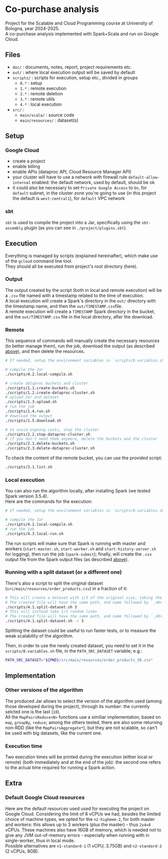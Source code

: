 # Co-purchase analysis

Project for the Scalable and Cloud Programming course at University of Bologna, year 2024-2025.  
A co-purchase analysis implemented with Spark+Scala and run on Google Cloud.  


## Files

*	`doc/` : documents, notes, report, project requirements etc.
*	`out/` : where local execution output will be saved by default
*	`scripts/` : scripts for execution, setup etc., divided in groups
	*	`0.*` : setup
	*	`1.*` : remote execution
	*	`2.*` : remote deletion
	*	`3.*` : remote utils
	*	`4.*` : local execution
*	`src/` :
	*	`main/scala/` : source code
	*	`main/resources/` : dataset(s)


## Setup

### Google Cloud

*	create a project
*	enable billing
*	enable APIs (dataproc API, Cloud Resource Manager API)
*	your cluster will have to use a network with firewall rule `default-allow-internal` enabled: the default network, used by default, should be ok
*	it could also be necessary to set `Private Google Access` to `On`, for `default` subnet, in the cluster zone you're going to use (in this project the default is `west-central1`), for `default` VPC network


### sbt

`sbt` is used to compile the project into a Jar, specifically using the `sbt-assembly` plugin (as you can see in `./project/plugins.sbt`).  


## Execution

Everything is managed by scripts (explained hereinafter), which make use of the `gcloud` command line tool.  
They should all be executed from project's root directory (here).  


### Output

The output created by the script (both in local and remote execution) will be a `.csv` file named with a timestamp related to the time of execution.  
A local execution will create a Spark's directory in the `out/` directory with the timestamp name, and then the `out/TIMESTAMP.csv`file.  
A remote execution will create a `TIMESTAMP` Spark directory in the bucket, and the `out/TIMESTAMP.csv` file in the local directory, after the download.  


### Remote

This sequence of commands will manually create the necessary resources (to better manage them), run the job, download the output (as described [above](#output)), and then delete the resources.  

```bash
# If needed, setup the environment variables in `scripts/0.variables.sh`.  

# compile the Jar
./scripts/4.2.local-compile.sh

# create dataproc buckets and cluster
./scripts/1.1.create-buckets.sh
./scripts/1.2.create-dataproc-cluster.sh
# upload Jar and dataset
./scripts/1.3.upload.sh
# run the job
./scripts/1.4.run.sh
# download the output
./scripts/1.5.download.sh

# to avoid ongoing costs, stop the cluster
./scripts/2.2.stop-dataproc-cluster.sh
# if you don't need them anymore, delete the buckets and the cluster
./scripts/2.1.delete-buckets.sh
./scripts/2.3.delete-dataproc-cluster.sh
```

To check the content of the remote bucket, you can use the provided script:
```bash
./scripts/3.1.list.sh
```


### Local execution

You can also run the algorithm locally, after installing Spark (we tested Spark version 3.5.4).  
Here are the commands for the execution:
```bash
# If needed, setup the environment variables in `scripts/0.variables.sh`.

# compile the Jar
./scripts/4.2.local-compile.sh
# run the job
./scripts/4.3.local-run.sh
```

The run scripts will make sure that Spark is running with master and workers (`start-master.sh`, `start-worker.sh` and `start-history-server.sh` for logging), then run the job (`spark-submit`); finally, will create the `.csv` output file from the Spark output files (as described [above](#output)).


### Running with a split dataset (or a different one)

There's also a script to split the original dataset (`src/main/resources/order_products.csv`) in a fraction of it:
```bash
# This will create a dataset with 1/3 of the original size, taking the first 1/3 of the lines.
# The created file will have the same path, and name followed by `_<N>`, with N being the fraction.
./scripts/4.1.split-dataset.sh 3
# This will instead take 1/3 random lines.
# The created file will have the same path, and name followed by `_<N>_random`, with N being the fraction.
./scripts/4.1.split-dataset.sh -r 3
```

Splitting the dataset could be useful to run faster tests, or to measure the weak scalability of the algorithm.  

Then, in order to use the newly created dataset, you need to set it in the `scripts/0.variables.sh` file, in the `PATH_SRC_DATASET` variable; e.g.:
```bash
PATH_SRC_DATASET="${PWD}/src/main/resources/order_products_50.csv"
```


## Implementation

### Other versions of the algorithm

The produced Jar allows to select the version of the algorithm used (among those developed during the project), through its number: the currently selcted one is the last (`10`).  
All the `MapPairsReduce<N>` functions use a similiar implementation, based on `map`, `groupBy`, `reduce`; among the others tested, there are also some returning non-RDD (like the `MapPairsAggregate*`), but they are not scalable, so can't be used with big datasets, like the current one.  


### Execution time

Two execution times will be printed during the execution (either local or remote) (both immediately and at the end of the job): the second one refers to the actual time required for running a Spark action.  


## Extra

### Default Google Cloud resources

Here are the default resources used used for executing the project on Google Cloud. Considering the limit of 8 vCPUs we had, besides the limited choice of machine types, we opted for the `n2-highmem-2`, for both master and workers: this allows up to 3 workers (plus the master) - thus `2x4=8` vCPUs. These machines also have 16GB of memory, which is needed not to give any JVM out-of-memory errors - especially when running with in single-worker, thus in local mode.  
Possible alternatives are `n1-standard-1` (1 vCPU, 3.75GB) and `n2-standard-2` (2 vCPUs, 8GB).  


